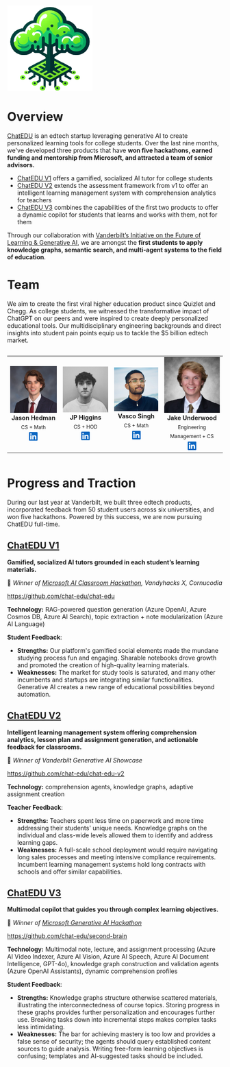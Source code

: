 <img src="./logo.png" alt="Logo" width="200" height="200"/>

# Overview

[ChatEDU](https://www.chatedu.io/) is an edtech startup leveraging generative AI to create personalized learning tools for college students. Over the last nine months, we've developed three products that have **won five hackathons, earned funding and mentorship from Microsoft, and attracted a team of senior advisors.**

- [ChatEDU V1](https://www.notion.so/ChatEDU-791b04c162554ff795c3027c7b836477?pvs=21) offers a gamified, socialized AI tutor for college students
- [ChatEDU V2](https://www.notion.so/ChatEDU-791b04c162554ff795c3027c7b836477?pvs=21) extends the assessment framework from v1 to offer an intelligent learning management system with comprehension analytics for teachers
- [ChatEDU V3](https://www.notion.so/ChatEDU-791b04c162554ff795c3027c7b836477?pvs=21) combines the capabilities of the first two products to offer a dynamic copilot for students that learns and works with them, not for them

Through our collaboration with [Vanderbilt’s Initiative on the Future of Learning & Generative AI](https://www.vanderbilt.edu/datascience/initiative-on-the-future-of-learning-generative-ai/), we are amongst the **first students to apply knowledge graphs, semantic search, and multi-agent systems to the field of education**. 

# Team

We aim to create the first viral higher education product since Quizlet and Chegg. As college students, we witnessed the transformative impact of ChatGPT on our peers and were inspired to create deeply personalized educational tools. Our multidisciplinary engineering backgrounds and direct insights into student pain points equip us to tackle the $5 billion edtech market.

<div style="display: flex; justify-content: center;">
  <table>
    <tr>
      <td align="center">
        <img src="./json.jpeg" alt="Jason Hedman" width="150"/><br/>
        <b>Jason Hedman</b><br/>
        <sub>CS + Math</sub><br/>
        <a href="https://www.linkedin.com/in/jason-hedman/">
          <img src="./linkedin.png" alt="LinkedIn" width="20" style="margin-top: 5px;"/>
        </a>
      </td>
      <td align="center">
        <img src="./jp.jpeg" alt="JP Higgins" width="150"/><br/>
        <b>JP Higgins</b><br/>
        <sub>CS + HOD</sub><br/>
        <a href="https://www.linkedin.com/in/jp-higgins/">
          <img src="./linkedin.png" alt="LinkedIn" width="20" style="margin-top: 5px;"/>
        </a>
      </td>
      <td align="center">
        <img src="./sco.jpeg" alt="Vasco Singh" width="150"/><br/>
        <b>Vasco Singh</b><br/>
        <sub>CS + Math</sub><br/>
        <a href="https://www.linkedin.com/in/vasco-singh-447539167/">
          <img src="./linkedin.png" alt="LinkedIn" width="20" style="margin-top: 5px;"/>
        </a>
      </td>
      <td align="center">
        <img src="./jake.jpeg" alt="Jake Underwood" width="150"/><br/>
        <b>Jake Underwood</b><br/>
        <sub>Engineering Management + CS</sub><br/>
        <a href="https://www.linkedin.com/in/jake-underwood-1646a418a/">
          <img src="./linkedin.png" alt="LinkedIn" width="20" style="margin-top: 5px;"/>
        </a>
      </td>
    </tr>
  </table>
</div>

# Progress and Traction

During our last year at Vanderbilt, we built three edtech products, incorporated feedback from 50 student users across six universities, and won five hackathons. Powered by this success, we are now pursuing ChatEDU full-time.

## [ChatEDU V1](https://v1.chatedu.io/)

**Gamified, socialized AI tutors grounded in each student’s learning materials.**

🥇 *Winner of [Microsoft AI Classroom Hackathon](https://devpost.com/software/chatedu-0k4dgx), Vandyhacks X, Cornucodia*

https://github.com/chat-edu/chat-edu

**Technology:** RAG-powered question generation (Azure OpenAI, Azure Cosmos DB, Azure AI Search), topic extraction + note modularization (Azure AI Language)

**Student Feedback**: 

- **Strengths:** Our platform's gamified social elements made the mundane studying process fun and engaging. Sharable notebooks drove growth and promoted the creation of high-quality learning materials.
- **Weaknesses:** The market for study tools is saturated, and many other incumbents and startups are integrating similar functionalities. Generative AI creates a new range of educational possibilities beyond automation.

## [ChatEDU V2](https://v2.chatedu.io/)

**Intelligent learning management system offering comprehension analytics, lesson plan and assignment generation, and actionable feedback for classrooms.**

🥇 *Winner of Vanderbilt Generative AI Showcase*

https://github.com/chat-edu/chat-edu-v2

**Technology:** comprehension agents, knowledge graphs, adaptive assignment creation

**Teacher Feedback**: 

- **Strengths:** Teachers spent less time on paperwork and more time addressing their students' unique needs. Knowledge graphs on the individual and class-wide levels allowed them to identify and address learning gaps.
- **Weaknesses:** A full-scale school deployment would require navigating long sales processes and meeting intensive compliance requirements. Incumbent learning management systems hold long contracts with schools and offer similar capabilities.

## [ChatEDU V3](https://v3.chatedu.io/)

**Multimodal copilot that guides you through complex learning objectives.**

🥇 *Winner of [Microsoft Generative AI Hackathon](https://devpost.com/software/chatedu-mt379l)*

https://github.com/chat-edu/second-brain

**Technology:** Multimodal note, lecture, and assignment processing (Azure AI Video Indexer, Azure AI Vision, Azure AI Speech, Azure AI Document Intelligence, GPT-4o), knowledge graph construction and validation agents (Azure OpenAI Assistants), dynamic comprehension profiles 

**Student Feedback**: 

- **Strengths:** Knowledge graphs structure otherwise scattered materials, illustrating the interconnectedness of course topics. Storing progress in these graphs provides further personalization and encourages further use. Breaking tasks down into incremental steps makes complex tasks less intimidating.
- **Weaknesses:** The bar for achieving mastery is too low and provides a false sense of security; the agents should query established content sources to guide analysis. Writing free-form learning objectives is confusing; templates and AI-suggested tasks should be included.
